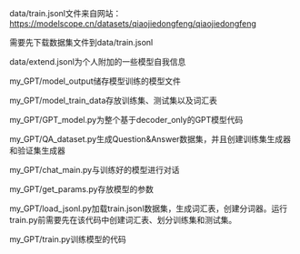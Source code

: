 data/train.jsonl文件来自网站：
https://modelscope.cn/datasets/qiaojiedongfeng/qiaojiedongfeng

需要先下载数据集文件到data/train.jsonl

data/extend.jsonl为个人附加的一些模型自我信息


my_GPT/model_output储存模型训练的模型文件

my_GPT/model_train_data存放训练集、测试集以及词汇表

my_GPT/GPT_model.py为整个基于decoder_only的GPT模型代码

my_GPT/QA_dataset.py生成Question&Answer数据集，并且创建训练集生成器和验证集生成器

my_GPT/chat_main.py与训练好的模型进行对话

my_GPT/get_params.py存放模型的参数

my_GPT/load_jsonl.py加载train.jsonl数据集，生成词汇表，创建分词器。运行train.py前需要先在该代码中创建词汇表、划分训练集和测试集。

my_GPT/train.py训练模型的代码
